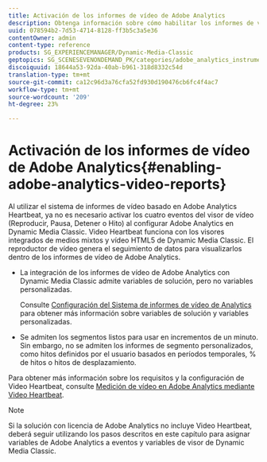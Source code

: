 ```yaml
---
title: Activación de los informes de vídeo de Adobe Analytics
description: Obtenga información sobre cómo habilitar los informes de vídeo de Adobe Analytics.
uuid: 078594b2-7d53-4714-8128-ff3b5c3a5e36
contentOwner: admin
content-type: reference
products: SG_EXPERIENCEMANAGER/Dynamic-Media-Classic
geptopics: SG_SCENESEVENONDEMAND_PK/categories/adobe_analytics_instrumentation_kit
discoiquuid: 18644a53-92da-40ab-b961-318d8332c54d
translation-type: tm+mt
source-git-commit: ca12c96d3a76cfa52fd930d190476cb6fc4f4ac7
workflow-type: tm+mt
source-wordcount: '209'
ht-degree: 23%

---
```



# Activación de los informes de vídeo de Adobe Analytics{#enabling-adobe-analytics-video-reports}

Al utilizar el sistema de informes de vídeo basado en Adobe Analytics Heartbeat, ya no es necesario activar los cuatro eventos del visor de vídeo (Reproducir, Pausa, Detener o Hito) al configurar Adobe Analytics en Dynamic Media Classic. Video Heartbeat funciona con los visores integrados de medios mixtos y vídeo HTML5 de Dynamic Media Classic. El reproductor de vídeo genera el seguimiento de datos para visualizarlos dentro de los informes de vídeo de Adobe Analytics.

* La integración de los informes de vídeo de Adobe Analytics con Dynamic Media Classic admite variables de solución, pero no variables personalizadas.

   Consulte [Configuración del Sistema de informes de vídeo de Analytics](https://microsite.omniture.com/t2/help/en_US/sc/appmeasurement/hbvideo/video_analytics_config.html) para obtener más información sobre variables de solución y variables personalizadas.

* Se admiten los segmentos listos para usar en incrementos de un minuto. Sin embargo, no se admiten los informes de segmento personalizados, como hitos definidos por el usuario basados en períodos temporales, % de hitos o hitos de desplazamiento.

Para obtener más información sobre los requisitos y la configuración de Video Heartbeat, consulte [Medición de vídeo en Adobe Analytics mediante Video Heartbeat](https://microsite.omniture.com/t2/help/en_US/sc/appmeasurement/hbvideo/).

>[!NOTE]
>
>Si la solución con licencia de Adobe Analytics no incluye Video Heartbeat, deberá seguir utilizando los pasos descritos en este capítulo para asignar variables de Adobe Analytics a eventos y variables de visor de Dynamic Media Classic.

